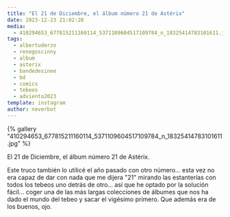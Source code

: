 ```yaml
---
title: "El 21 de Diciembre, el álbum número 21 de Astérix"
date: 2023-12-23 21:02:20
media: 
  - 410294653_677815211160114_5371109604517109784_n_18325414783101611.jpg
tags: 
  - albertuderzo
  - renegoscinny
  - album
  - asterix
  - bandedesinee
  - bd
  - comics
  - tebeos
  - adviento2023
template: instagram
author: neverbot
---
```


{% gallery "410294653_677815211160114_5371109604517109784_n_18325414783101611.jpg" %}

El 21 de Diciembre, el álbum número 21 de Astérix.

Este truco también lo utilicé el año pasado con otro número... esta vez no era capaz de dar con nada que me dijera "21" mirando las estanterías con todos los tebeos uno detrás de otro... así que he optado por la solución fácil... coger una de las más largas colecciones de álbumes que nos ha dado el mundo del tebeo y sacar el vigésimo primero. Que además era de los buenos, ojo.
